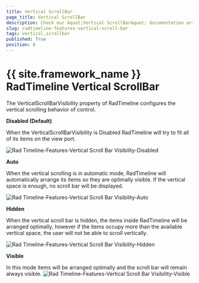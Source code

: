 ```yaml
---
title: Vertical ScrollBar
page_title: Vertical ScrollBar
description: Check our &quot;Vertical ScrollBar&quot; documentation article for the RadTimeline {{ site.framework_name }} control.
slug: radtimeline-features-vertical-scroll-bar
tags: vertical,scrollbar
published: True
position: 8
---
```


# {{ site.framework_name }} RadTimeline Vertical ScrollBar

The VerticalScrollBarVisibility property of RadTimeline configures the vertical scrolling behavior of control.

__Disabled (Default)__

When the VerticalScrollBarVisibility is Disabled RadTimeline will try to fit all of its items on the view port. 

![Rad Timeline-Features-Vertical Scroll Bar Visibility-Disabled](images/RadTimeline-Features-VerticalScrollBarVisibility-Disabled.png)

__Auto__

When the vertical scrolling is in automatic mode, RadTimeline will automatically arrange its items so they are optimally visible. If the vertical space is enough, no scroll bar will be displayed.

![Rad Timeline-Features-Vertical Scroll Bar Visibility-Auto](images/RadTimeline-Features-VerticalScrollBarVisibility-Auto.png)

__Hidden__

When the vertical scroll bar is hidden, the items inside RadTimeline will be arranged optimally, however if the items occupy more than the available vertical space, the user will not be able to scroll vertically.

![Rad Timeline-Features-Vertical Scroll Bar Visibility-Hidden](images/RadTimeline-Features-VerticalScrollBarVisibility-Hidden.png)

__Visible__

In this mode items will be arranged optimally and the scroll bar will remain always visible.
![Rad Timeline-Features-Vertical Scroll Bar Visibility-Visible](images/RadTimeline-Features-VerticalScrollBarVisibility-Visible.png)